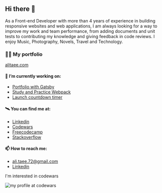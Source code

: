 ## Hi there 👋

As a Front-end Developer with more than 4 years of experience in building responsive websites and web
applications, I am always looking for a way to improve my work and team performance, from adding documents
and unit tests to contributing my knowledge and giving feedback in code reviews. I enjoy Music, Photography,
Novels, Travel and Technology.

### 👨‍💻 My portfolio 

[alitaee.com](https://alitaee.com/)

#### 🔭 I’m currently working on:


- [Portfolio with Gatsby](https://github.com/AliTaee/Portfolio)
- [Study and Practice Webpack](https://github.com/AliTaee/webpack-practice)
- [Launch countdown timer](https://github.com/AliTaee/launch-countdown-timer)

#### 🛰️ You can find me at:

- [Linkedin](https://www.linkedin.com/in/alitaee/)
- [Codewars](https://www.codewars.com/users/AliTaee/)
- [Freecodecamp](https://www.freecodecamp.org/alitaee)
- [Stackoverflow](https://stackoverflow.com/users/9218227/ali-taee) 

#### 📫 How to reach me:
- ali.taee.72@gmail.com
- [Linkedin](https://www.linkedin.com/in/alitaee/)

I'm interested in codewars

![my profile at codewars](https://www.codewars.com/users/AliTaee/badges/large)
